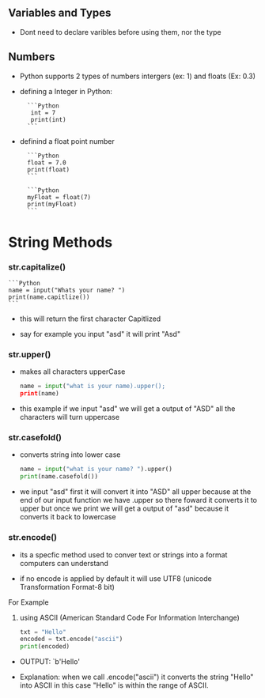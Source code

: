 ## Variables and Types

* Dont need to declare varibles before using them, nor the type

## Numbers

* Python supports 2 types of numbers intergers (ex: 1) and floats (Ex: 0.3)

* defining a Integer in Python:

        ```Python
         int = 7
         print(int)
        ```

* definind a float point number

        ```Python
        float = 7.0
        print(float)
        ```

        ```Python
        myFloat = float(7)
        print(myFloat)
        ```

# String Methods

### str.capitalize()

    ```Python
    name = input("Whats your name? ")
    print(name.capitlize())
    ```

* this will return the first character Capitlized

* say for example you input "asd" it will print "Asd"

### str.upper()

* makes all characters upperCase

    ```Python
    name = input("what is your name).upper();
    print(name)
    ```
* this example if we input "asd" we will get a output of "ASD" all the characters will turn uppercase

### str.casefold()

* converts string into lower case

    ```Python
    name = input("what is your name? ").upper()
    print(name.casefold())
    ```

* we input "asd" first it will convert it into "ASD" all upper because at the end of our input function we have .upper so there  foward it converts it to upper but once we print we will get a output of "asd" because it converts it back to lowercase 

### str.encode()
* its a specfic method used to conver text or strings into a format computers can understand

* if no encode is applied by default it will use UTF8 (unicode Transformation Format-8 bit)

For Example 

1. using ASCII (American Standard Code For Information Interchange)


    ```Python
    txt = "Hello"
    encoded = txt.encode("ascii")
    print(encoded)
    ```
* OUTPUT:  `b'Hello'

* Explanation: when we call .encode("ascii") it converts the string "Hello" into ASCII in this case "Hello" is within the range of ASCII. 